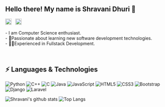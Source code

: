 <h2 align="left">Hello there! My name is Shravani Dhuri 👋</h2>
<p align='left'>
 <a href="mailto:shravanidhuri1020@gmail.com" target="_blank"><img src="https://www.flaticon.com/svg/static/icons/svg/732/732200.svg" alt="mail" height="20" width="20" /></a>
&nbsp;
  <a href="https://www.linkedin.com/in/shravanidhuri/" target="_blank"><img src="https://image.flaticon.com/icons/png/512/174/174857.png" alt="linkedIn" height="20" width="20" /></a> &nbsp;

</p>
<p align="left">
  - I am Computer Science enthusiast.<br>
- 🚀Passionate about learning new software development technologies.<br>
- 👨‍💻Experienced in Fullstack Development.<br>
 
</p></br>
<h2>⚡ Languages & Technologies</h2>

![Python](https://img.shields.io/badge/-Python-black?style=flat-clrcle&logo=Python)
![C++](https://img.shields.io/badge/-C++-black?style=flat-circle&logo=c)
![C](https://img.shields.io/badge/-C-black?style=flat-circle&logo=c)
![Java](https://img.shields.io/badge/-java-black?style=flat-circle&logo=java)
![JavaScript](https://img.shields.io/badge/-JavaScript-black?style=flat-circle&logo=javascript)
![HTML5](https://img.shields.io/badge/-HTML5-black?style=flat-square&logo=html5)
![CSS3](https://img.shields.io/badge/-CSS3-black?style=flat-square&logo=css3)
![Bootstrap](https://img.shields.io/badge/-Bootstrap-black?style=flat-square&logo=bootstrap)
![Django](https://img.shields.io/badge/-Django-black?style=flat-clrcle&logo=Django)
![Laravel](https://img.shields.io/badge/-Laravel-black?style=flat-clrcle&logo=Laravel)



![Shravani's github stats](https://github-readme-stats.vercel.app/api?username=Shravani01007&theme=nightowl&show_icons=true)
![Top Langs](https://github-readme-stats.vercel.app/api/top-langs/?username=Shravani01007&theme=nightowl&layout=compact)
<a>
</a>
<a>
</a>
